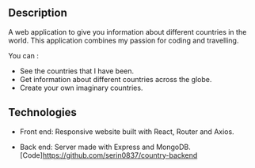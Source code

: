 ## Description

A web application to give you information about different countries in the world. This application combines my passion for coding and travelling.

You can :

- See the countries that I have been.
- Get information about different countries across the globe.
- Create your own imaginary countries.

## Technologies

- Front end: Responsive website built with React, Router and Axios.

- Back end: Server made with Express and MongoDB.
  [Code]https://github.com/serin0837/country-backend
